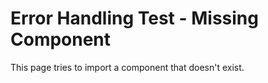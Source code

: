 # Error Handling Test - Missing Component

This page tries to import a component that doesn't exist.

<script lang="react">
  import NonExistentComponent from '../components/react/NonExistent.tsx';
</script>

<NonExistentComponent />
